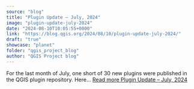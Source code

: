 ```yaml
---
source: "blog"
title: "Plugin Update – July, 2024"
image: "plugin-update-july-2024"
date: "2024-08-10T10:05:55+0000"
link: "https://blog.qgis.org/2024/08/10/plugin-update-july-2024/"
draft: "true"
showcase: "planet"
folder: "qgis_project_blog"
author: "QGIS Project blog"
---
```


For the last month of July, one short of 30 new plugins were published in the QGIS plugin repository. Here&#8230; <a class="read-more" href="https://blog.qgis.org/2024/08/10/plugin-update-july-2024/">Read more <span class="screen-reader-text">Plugin Update &#8211; July,&#160;2024</span></a>
